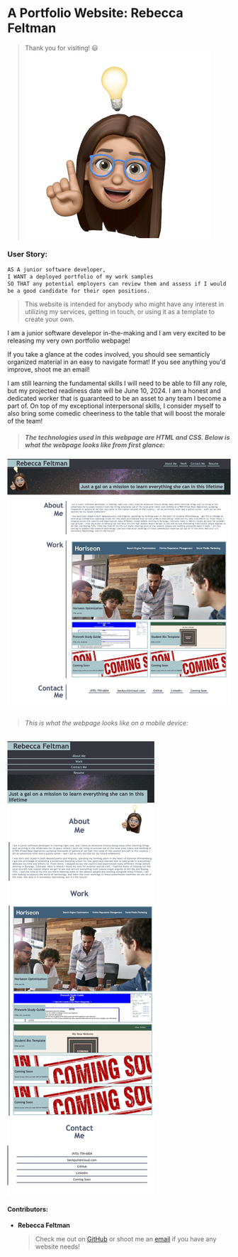 # A Portfolio Website: Rebecca Feltman

> Thank you for visiting! 😃
![Avatar of Rebecca](./assets/avatar.png)
 
### User Story:
    AS A junior software developer,
    I WANT a deployed portfolio of my work samples 
    SO THAT any potential employers can review them and assess if I would be a good candidate for their open positions. 

 >   This website is intended for anybody who might have any interest in utilizing my services, getting in touch, or using it as a template to create your own. 

I am a junior software develepor in-the-making and I am very excited to be releasing my very own portfolio webpage! 

If you take a glance at the codes involved, you should see semanticly organized material in an easy to navigate format! If you see anything you'd improve, shoot me an email!

I am still learning the fundamental skills I will need to be able to fill any role, but my projected readiness date will be June 10, 2024. I am a honest and dedicated worker that is guaranteed to be an asset to any team I become a part of. On top of my exceptional interpersonal skills, I consider myself to also bring some comedic cheeriness to the table that will boost the morale of the team! 

> ##### The technologies used in this webpage are HTML and CSS. Below is what the webpage looks like from first glance:

![This is a screenshot of Rebecca's Portfolio webpage](./assets/portfolio-screenshot.jpg) 


> ###### This is what the webpage looks like on a mobile device:


![Mobile-friendly webpage preview](./assets/portfolio-responsive.jpg)

#### Contributors:

* **Rebecca Feltman** 

    >Check me out on [GitHub](https://github.com/beckpull) or shoot me an [email](mailto:beckpull@icloud.com) if you have any website needs!